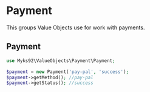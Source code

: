 # Payment
This groups Value Objects use for work with payments.

## Payment
```php
use Myks92\ValueObjects\Payment\Payment;

$payment = new Payment('pay-pal', 'success');
$payment->getMethod(); //pay-pal
$payment->getStatus(); //success
```